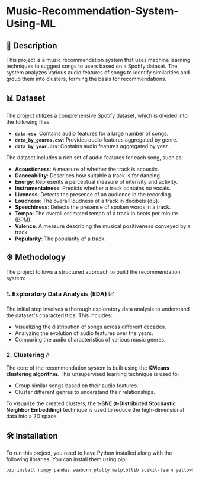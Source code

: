 # Music-Recommendation-System-Using-ML

## 🎵 Description

This project is a music recommendation system that uses machine learning techniques to suggest songs to users based on a Spotify dataset. The system analyzes various audio features of songs to identify similarities and group them into clusters, forming the basis for recommendations.

## 📊 Dataset

The project utilizes a comprehensive Spotify dataset, which is divided into the following files:

* **`data.csv`**: Contains audio features for a large number of songs.
* **`data_by_genres.csv`**: Provides audio features aggregated by genre.
* **`data_by_year.csv`**: Contains audio features aggregated by year.

The dataset includes a rich set of audio features for each song, such as:

* **Acousticness**: A measure of whether the track is acoustic.
* **Danceability**: Describes how suitable a track is for dancing.
* **Energy**: Represents a perceptual measure of intensity and activity.
* **Instrumentalness**: Predicts whether a track contains no vocals.
* **Liveness**: Detects the presence of an audience in the recording.
* **Loudness**: The overall loudness of a track in decibels (dB).
* **Speechiness**: Detects the presence of spoken words in a track.
* **Tempo**: The overall estimated tempo of a track in beats per minute (BPM).
* **Valence**: A measure describing the musical positiveness conveyed by a track.
* **Popularity**: The popularity of a track.

## ⚙️ Methodology

The project follows a structured approach to build the recommendation system:

### 1. Exploratory Data Analysis (EDA) 📈

The initial step involves a thorough exploratory data analysis to understand the dataset's characteristics. This includes:

* Visualizing the distribution of songs across different decades.
* Analyzing the evolution of audio features over the years.
* Comparing the audio characteristics of various music genres.

### 2. Clustering 🎶

The core of the recommendation system is built using the **KMeans clustering algorithm**. This unsupervised learning technique is used to:

* Group similar songs based on their audio features.
* Cluster different genres to understand their relationships.

To visualize the created clusters, the **t-SNE (t-Distributed Stochastic Neighbor Embedding)** technique is used to reduce the high-dimensional data into a 2D space.

## 🛠️ Installation

To run this project, you need to have Python installed along with the following libraries. You can install them using pip:

```bash
pip install numpy pandas seaborn plotly matplotlib scikit-learn yellowbrick
